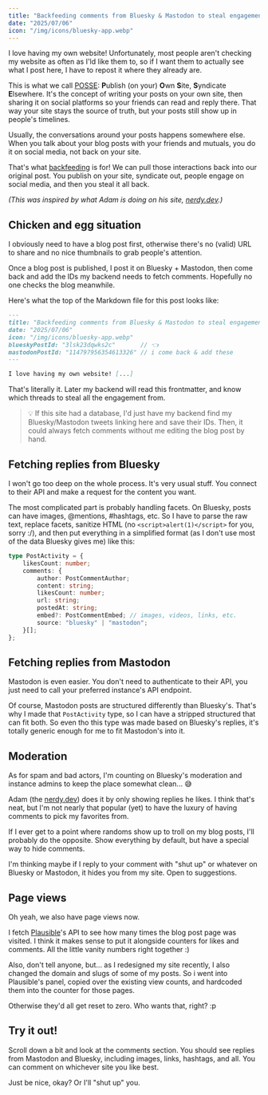```yaml
---
title: "Backfeeding comments from Bluesky & Mastodon to steal engagement for my blog"
date: "2025/07/06"
icon: "/img/icons/bluesky-app.webp"
---
```


I love having my own website! Unfortunately, most people aren't checking my website as often as I'ld like them to, so if I want them to actually see what I post here, I have to repost it where they already are.

This is what we call [POSSE](https://indieweb.org/POSSE): **P**ublish (on your) **O**wn **S**ite, **S**yndicate **E**lsewhere. It's the concept of writing your posts on your own site, then sharing it on social platforms so your friends can read and reply there. That way your site stays the source of truth, but your posts still show up in people's timelines.

Usually, the conversations around your posts happens somewhere else. When you talk about your blog posts with your friends and mutuals, you do it on social media, not back on your site.

That's what [backfeeding](https://indieweb.org/backfeed) is for! We can pull those interactions back into our original post. You publish on your site, syndicate out, people engage on social media, and then you steal it all back.

_(This was inspired by what Adam is doing on his site, [nerdy.dev](https://nerdy.dev/sizzle-rizzle#comments).)_

## Chicken and egg situation

I obviously need to have a blog post first, otherwise there's no (valid) URL to share and no nice thumbnails to grab people's attention.

Once a blog post is published, I post it on Bluesky + Mastodon, then come back and add the IDs my backend needs to fetch comments. Hopefully no one checks the blog meanwhile.

Here's what the top of the Markdown file for this post looks like:

```md title="+page.md"
---
title: "Backfeeding comments from Bluesky & Mastodon to steal engagement for my blog"
date: "2025/07/06"
icon: "/img/icons/bluesky-app.webp"
blueskyPostId: "3lsk23dqwks2c"       // 👈
mastodonPostId: "114797956354613326" // i come back & add these
---

I love having my own website! [...]
```

That's literally it. Later my backend will read this frontmatter, and know which threads to steal all the engagement from.

> 💡 If this site had a database, I'd just have my backend find my Bluesky/Mastodon tweets linking here and save their IDs. Then, it could always fetch comments without me editing the blog post by hand.

## Fetching replies from Bluesky

I won't go too deep on the whole process. It's very usual stuff. You connect to their API and make a request for the content you want.

The most complicated part is probably handling facets. On Bluesky, posts can have images, @mentions, #hashtags, etc. So I have to parse the raw text, replace facets, sanitize HTML (no `<script>alert(1)</script>` for you, sorry :/), and then put everything in a simplified format (as I don't use most of the data Bluesky gives me) like this:

```typescript
type PostActivity = {
	likesCount: number;
	comments: {
		author: PostCommentAuthor;
		content: string;
		likesCount: number;
		url: string;
		postedAt: string;
		embed?: PostCommentEmbed; // images, videos, links, etc.
		source: "bluesky" | "mastodon";
	}[];
};
```

## Fetching replies from Mastodon

Mastodon is even easier. You don't need to authenticate to their API, you just need to call your preferred instance's API endpoint.

Of course, Mastodon posts are structured differently than Bluesky's. That's why I made that `PostActivity` type, so I can have a stripped structured that can fit both. So even tho this type was made based on Bluesky's replies, it's totally generic enough for me to fit Mastodon's into it.

## Moderation

As for spam and bad actors, I'm counting on Bluesky's moderation and instance admins to keep the place somewhat clean... 😅

Adam (the [nerdy.dev](https://nerdy.dev)) does it by only showing replies he likes. I think that's neat, but I'm not nearly that popular (yet) to have the luxury of having comments to pick my favorites from.

If I ever get to a point where randoms show up to troll on my blog posts, I'll probably do the opposite. Show everything by default, but have a special way to hide comments.

I'm thinking maybe if I reply to your comment with "shut up" or whatever on Bluesky or Mastodon, it hides you from my site. Open to suggestions.

## Page views

Oh yeah, we also have page views now.

I fetch [Plausible](/blog/plausible-analytics)'s API to see how many times the blog post page was visited. I think it makes sense to put it alongside counters for likes and comments. All the little vanity numbers right together :)

Also, don't tell anyone, but... as I redesigned my site recently, I also changed the domain and slugs of some of my posts. So i went into Plausible's panel, copied over the existing view counts, and hardcoded them into the counter for those pages.

Otherwise they'd all get reset to zero. Who wants that, right? :p

## Try it out!

Scroll down a bit and look at the comments section. You should see replies from Mastodon and Bluesky, including images, links, hashtags, and all. You can comment on whichever site you like best.

Just be nice, okay? Or I'll "shut up" you.

